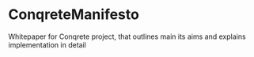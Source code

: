 # ConqreteManifesto
Whitepaper for Conqrete project, that outlines main its aims and explains implementation in detail 
